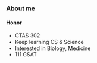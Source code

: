 ### About me
#### Honor
- CTAS 302
- Keep learning CS & Science
- Interested in Biology, Medicine
- 111 GSAT 



